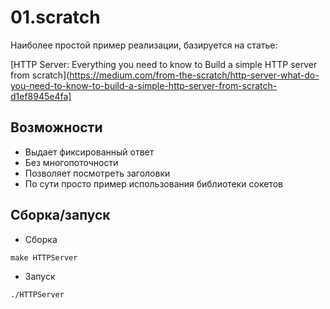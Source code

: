 # 01.scratch

Наиболее простой пример реализации, базируется на статье: 

[HTTP Server: Everything you need to know to Build a simple HTTP server from scratch](https://medium.com/from-the-scratch/http-server-what-do-you-need-to-know-to-build-a-simple-http-server-from-scratch-d1ef8945e4fa]

## Возможности

- Выдает фиксированный ответ
- Без многопоточности
- Позволяет посмотреть заголовки
- По сути просто пример использования библиотеки сокетов

## Сборка/запуск

- Сборка

~~~
make HTTPServer
~~~

- Запуск

~~~
./HTTPServer
~~~


